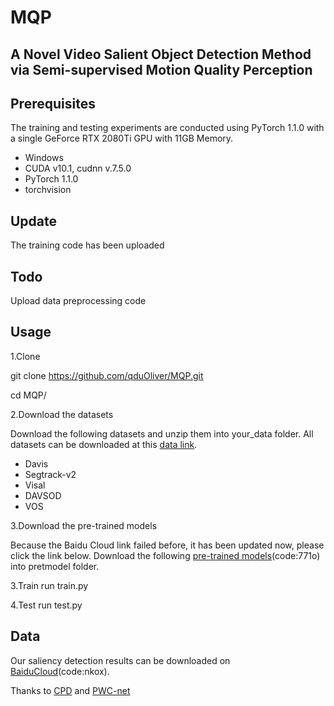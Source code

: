 # MQP
## A Novel Video Salient Object Detection Method via Semi-supervised Motion Quality Perception

## Prerequisites
The training and testing experiments are conducted using PyTorch 1.1.0 with a single GeForce RTX 2080Ti GPU with 11GB Memory.
* Windows
* CUDA v10.1, cudnn v.7.5.0
* PyTorch 1.1.0
* torchvision

## Update
The training code has been uploaded
## Todo
Upload data preprocessing code
## Usage
1.Clone

git clone https://github.com/qduOliver/MQP.git

cd MQP/

2.Download the datasets

Download the following datasets and unzip them into your_data folder.
All datasets can be downloaded at this [data link](http://dpfan.net/news/).

* Davis
* Segtrack-v2
* Visal
* DAVSOD
* VOS

3.Download the pre-trained models

Because the Baidu Cloud link failed before, it has been updated now, please click the link below.
Download the following [pre-trained models](https://pan.baidu.com/s/1S8716W0CsXhCvscGgz_Fzg)(code:771o) into pretmodel folder. 

3.Train
run train.py

4.Test
run test.py

## Data
Our saliency detection results can be downloaded on [BaiduCloud](https://pan.baidu.com/s/1amXriy8kcrjF76iruk7cjA)(code:nkox). 


Thanks to [CPD](https://github.com/wuzhe71/CPD)  and [PWC-net](https://github.com/sniklaus/pytorch-pwc)


